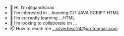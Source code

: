 - 👋 Hi, I’m @gandharax
- 👀 I’m interested in ...learning GIT JAVA SCRIPT HTML
- 🌱 I’m currently learning ...HTML
- 💞️ I’m looking to collaborate on ...
- 📫 How to reach me ...silverbear24@protonmail.com

<!---
gandharax/gandharax is a ✨ special ✨ repository because its `README.md` (this file) appears on your GitHub profile.
You can click the Preview link to take a look at your changes.
--->
